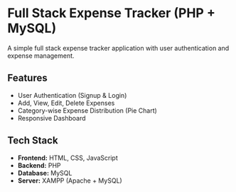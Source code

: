 # Full Stack Expense Tracker (PHP + MySQL)

A simple full stack expense tracker application with user authentication and expense management.

## Features
- User Authentication (Signup & Login)
- Add, View, Edit, Delete Expenses
- Category-wise Expense Distribution (Pie Chart)
- Responsive Dashboard

## Tech Stack
- **Frontend:** HTML, CSS, JavaScript
- **Backend:** PHP
- **Database:** MySQL
- **Server:** XAMPP (Apache + MySQL)

